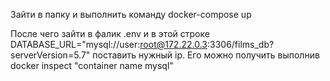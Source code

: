 Зайти в папку и выполнить команду docker-compose up

После чего зайти в фалик .env и в этой строке DATABASE_URL="mysql://user:root@172.22.0.3:3306/films_db?serverVersion=5.7"
поставить нужный ip. Его можно получить выполнив docker inspect "container name mysql"

